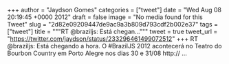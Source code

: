 
+++
author = "Jaydson Gomes"
categories = ["tweet"]
date = "Wed Aug 08 20:19:45 +0000 2012"
draft = false
image = "No media found for this Tweet"
slug = "2d82e09209447de9ac9a3b809d793cdf2b002e37"
tags = ["tweet"]
title = """RT @braziljs: Está chegan..."""
tweet = true
tweet_url = "https://twitter.com/jaydson/status/233296461499072512"
+++
RT @braziljs: Está chegando a hora. O #BrazilJS 2012 acontecerá no Teatro do Bourbon Country em Porto Alegre nos dias 30 e 31/08 http:// ...
